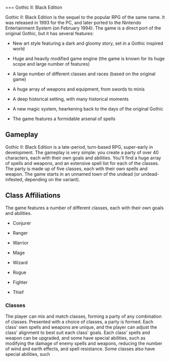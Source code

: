 
===
Gothic II: Black Edition

Gothic II: Black Edition is the sequel to the popular RPG of the same name. It was released in 1993 for the PC, and later ported to the Nintendo Entertainment System (on February 1994). The game is a direct port of the original Gothic, but it has several features:

*   New art style featuring a dark and gloomy story, set in a Gothic inspired world

*   Huge and heavily modified game engine (the game is known for its huge scope and large number of features)

*   A large number of different classes and races (based on the original game)

*   A huge array of weapons and equipment, from swords to minis

*   A deep historical setting, with many historical moments

*   A new magic system, hearkening back to the days of the original Gothic

*   The game features a formidable arsenal of spells

## Gameplay

Gothic II: Black Edition is a late-period, turn-based RPG, super-early in development. The gameplay is very simple: you create a party of over 40 characters, each with their own goals and abilities. You'll find a huge array of spells and weapons, and an extensive spell list for each of the classes. The party is made up of five classes, each with their own spells and weapon. The game starts in an unnamed town of the undead (or undead-infested, depending on the variant).

## Class Affiliations

The game features a number of different classes, each with their own goals and abilities.

*   Conjurer

*   Ranger
*   Warrior

*   Mage

*   Wizard

*   Rogue

*   Fighter

*   Thief

### Classes

The player can mix and match classes, forming a party of any combination of classes. Presented with a choice of classes, a party is formed. Each class' own spells and weapons are unique, and the player can adjust the class' alignment to best suit each class' goals. Each class' spells and weapon can be upgraded, and some have special abilities, such as modifying the damage of enemy spells and weapons, reducing the number of wind and earth effects, and spell resistance. Some classes also have special abilities, such

